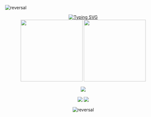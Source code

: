 ![reversal](https://capsule-render.vercel.app/api?type=waving&color=0:00FFFF,100:7CFC00&reversal=true&section=header&animation=fadeIn)
<div align="center">
  <a href="https://git.io/typing-svg">
  <img src="https://readme-typing-svg.demolab.com?font=Inconsolata&size=30&duration=2000&pause=1500&color=00FF7F&center=true&vCenter=true&width=435&lines=My+name+is+Caique+Salviato;I+am+19+years+old" alt="Typing SVG" /></a>
</div>
<div align="center">
  <img height=200 align="center" src="https://github-readme-stats.vercel.app/api?username=c-salviato&show_icons=true&theme=highcontrast&hide_border=true&title_color=00FF7F&icon_color=00FF7F" />
  <img height=200 align="center" src="https://github-readme-stats.vercel.app/api/top-langs?username=c-salviato&layout=compact&theme=highcontrast&hide_border=true&title_color=00FF7F&icon_color=00FF7F" />
</div>
<br>
  <div align="center">
  <a href="https://skillicons.dev">
<img src="https://skillicons.dev/icons?i=c,html,css,javascript" />
<br>
<br>
<div align="center">  
  <a href="https://x.com/caeeeeeq" target="_blank"><img src="https://img.shields.io/badge/-1DA1F2?style=for-the-badge&logo=X&logoColor=white" target="_blank"></a> 
  <a href="caique.s.salviato@gmail.com"><img src="https://img.shields.io/badge/-Gmail-%23333?style=for-the-badge&logo=gmail&logoColor=white" target="_blank"></a>
</div>

![reversal](https://capsule-render.vercel.app/api?type=waving&color=0:00FFFF,100:7CFC00&reversal=true&section=footer&animation=fadeIn)
